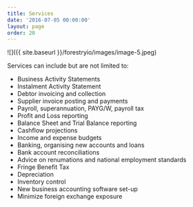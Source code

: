 ```yaml
---
title: Services
date: '2016-07-05 00:00:00'
layout: page
order: 20
---
```

![]({{ site.baseurl }}/forestryio/images/image-5.jpeg)

Services can include but are not limited to:

* Business Activity Statements
* Instalment Activity Statement
* Debtor invoicing and collection
* Supplier invoice posting and payments
* Payroll, superannuation, PAYG/W, payroll tax
* Profit and Loss reporting
* Balance Sheet and Trial Balance reporting
* Cashflow projections
* Income and expense budgets
* Banking, organising new accounts and loans
* Bank account reconciliations
* Advice on renumations and national employment standards
* Fringe Benefit Tax
* Depreciation
* Inventory control
* New business accounting software set-up
* Minimize foreign exchange exposure

